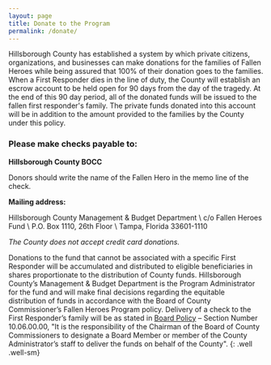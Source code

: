 ```yaml
---
layout: page
title: Donate to the Program
permalink: /donate/
---
```


Hillsborough County has established a system by which private citizens, organizations, and businesses can make donations for the families of Fallen Heroes while being assured that 100% of their donation goes to the families. When a First Responder dies in the line of duty, the County will establish an escrow account to be held open for 90 days from the day of the tragedy. At the end of this 90 day period, all of the donated funds will be issued to the fallen first responder's family. The private funds donated into this account will be in addition to the amount provided to the families by the County under this policy.



### Please make checks payable to:

__Hillsborough County BOCC__

Donors should write the name of the Fallen Hero in the memo line of the check.

__Mailing address:__

Hillsborough County Management & Budget Department \\
c/o Fallen Heroes Fund \\
P.O. Box 1110, 26th Floor \\
Tampa, Florida 33601-1110

*The County does not accept credit card donations.*

Donations to the fund that cannot be associated with a specific First Responder will be accumulated and distributed to eligible beneficiaries in shares proportionate to the distribution of County funds. Hillsborough County’s Management & Budget Department is the Program Administrator for the fund and will make final decisions regarding the equitable distribution of funds in accordance with the Board of County Commissioner’s Fallen Heroes Program policy. Delivery of a check to the First Responder’s family will be as stated in [Board Policy](http://www.hillsboroughcounty.org/DocumentCenter/Home/View/2255) – Section Number 10.06.00.00, "It is the responsibility of the Chairman of the Board of County Commissioners to designate a Board Member or member of the County Administrator’s staff to deliver the funds on behalf of the County".
{: .well .well-sm}
